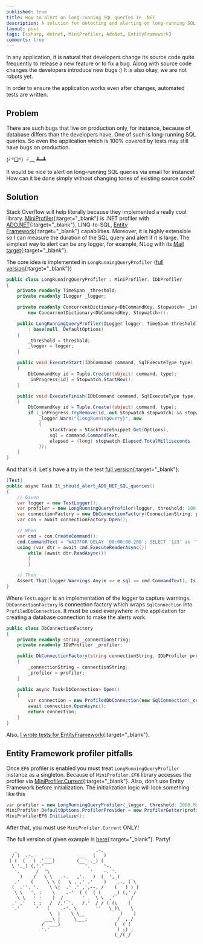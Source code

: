 ```yaml
---
published: true
title: How to alert on long-running SQL queries in .NET
description: A solution for detecting and alerting on long-running SQL queries generated by ADO.NET, LINQ to SQL, Entity Framework in .NET
layout: post
tags: [csharp, dotnet, MiniProfiler, AdoNet, EntityFramework]
comments: true
---
```


In any application, it is natural that developers change its source code quite frequently to release a new feature or to fix a bug. Along with source code changes the developers introduce new bugs :) It is also okay, we are not robots yet. 

In order to ensure the application works even after changes, automated tests are written.

## Problem

There are such bugs that live on production only, for instance, because of database differs than the developers have. One of such is long-running SQL queries. So even the application which is 100% covered by tests may still have bugs on production.

(╯°□°）╯︵ ┻━┻

It would be nice to alert on long-running SQL queries via email for instance! How can it be done simply without changing tones of existing source code?

## Solution

Stack Overflow will help literally because they implemented a really cool library. [MiniProfiler](https://miniprofiler.com/){:target="_blank"} is .NET profiler with [ADO.NET](https://miniprofiler.com/dotnet/HowTo/ProfileSql){:target="_blank"}, LINQ-to-SQL, [Entity Framework](https://miniprofiler.com/dotnet/HowTo/ProfileEF6){:target="_blank"} capabilities. Moreover, it is highly extensible so I can measure the duration of the SQL query and alert if it is large. The simplest way to alert can be any logger, for example, NLog with its [Mail  target](https://github.com/nlog/NLog/wiki/Mail-target){:target="_blank"}.

The core idea is implemented in `LongRunningQueryProfiler` ([full version](https://github.com/gaevoy/Gaev.Blog.Examples/blob/1.0.0/Gaev.Blog.Examples.SqlQueryLogger/LongRunningQueryProfiler.cs){:target="_blank"})

```c#
public class LongRunningQueryProfiler : MiniProfiler, IDbProfiler
{
    private readonly TimeSpan _threshold;
    private readonly ILogger _logger;

    private readonly ConcurrentDictionary<DbCommandKey, Stopwatch> _inProgress =
        new ConcurrentDictionary<DbCommandKey, Stopwatch>();

    public LongRunningQueryProfiler(ILogger logger, TimeSpan threshold) 
        : base(null, DefaultOptions)
    {
        _threshold = threshold;
        _logger = logger;
    }

    public void ExecuteStart(IDbCommand command, SqlExecuteType type)
    {
        DbCommandKey id = Tuple.Create((object) command, type);
        _inProgress[id] = Stopwatch.StartNew();
    }

    public void ExecuteFinish(IDbCommand command, SqlExecuteType type, DbDataReader _)
    {
        DbCommandKey id = Tuple.Create((object) command, type);
        if (_inProgress.TryRemove(id, out Stopwatch stopwatch) && stopwatch.Elapsed > _threshold)
            _logger.Warn("{LongRunningQuery}", new
            {
                stackTrace = StackTraceSnippet.Get(Options),
                sql = command.CommandText,
                elapsed = (long) stopwatch.Elapsed.TotalMilliseconds
            });
    }
}

```
And that's it. Let's have a try in the test [full version](https://github.com/gaevoy/Gaev.Blog.Examples/blob/1.0.0/Gaev.Blog.Examples.SqlQueryLogger/AlertLongRunningAdoNetQueriesTests.cs){:target="_blank"}:
```c#
[Test]
public async Task It_should_alert_ADO_NET_SQL_queries()
{
    // Given
    var logger = new TestLogger();
    var profiler = new LongRunningQueryProfiler(logger, threshold: 100.Milliseconds());
    var connectionFactory = new DbConnectionFactory(ConnectionString, profiler);
    var con = await connectionFactory.Open();

    // When
    var cmd = con.CreateCommand();
    cmd.CommandText = "WAITFOR DELAY '00:00:00.200'; SELECT '123' as 'Test'";
    using (var dtr = await cmd.ExecuteReaderAsync())
        while (await dtr.ReadAsync())
        {
        }

    // Then
    Assert.That(logger.Warnings.Any(e => e.sql == cmd.CommandText), Is.True);
}
```

Where `TestLogger` is an implementation of the logger to capture warnings. `DbConnectionFactory` is connection factory which wraps `SqlConnection` into `ProfiledDbConnection`. It must be used everywhere in the application for creating a database connection to make the alerts work.
```c#
public class DbConnectionFactory
{
    private readonly string _connectionString;
    private readonly IDbProfiler _profiler;

    public DbConnectionFactory(string connectionString, IDbProfiler profiler)
    {
        _connectionString = connectionString;
        _profiler = profiler;
    }

    public async Task<DbConnection> Open()
    {
        var connection = new ProfiledDbConnection(new SqlConnection(_connectionString), _profiler);
        await connection.OpenAsync();
        return connection;
    }
}
```
Also, [I wrote tests for EntityFramework](https://github.com/gaevoy/Gaev.Blog.Examples/blob/1.0.0/Gaev.Blog.Examples.SqlQueryLogger/AlertLongRunningEfQueriesTests.cs){:target="_blank"}.

## Entity Framework profiler pitfalls

Once `EF6` profiler is enabled you must treat `LongRunningQueryProfiler` instance as a singleton. Because of `MiniProfiler.EF6` library accesses the profiler via [MiniProfiler.Current](https://github.com/MiniProfiler/dotnet/blob/v4.0.138/src/MiniProfiler.EF6/EFProfiledDbProviderServices.cs#L64){:target="_blank"}. Also, don't use Entity Framework before initialization. The initialization logic will look something like this
 ```c#
var profiler = new LongRunningQueryProfiler(_logger, threshold: 2000.Milliseconds());
MiniProfiler.DefaultOptions.ProfilerProvider = new ProfilerGetter(profiler);
MiniProfilerEF6.Initialize();
```
After that, you must use `MiniProfiler.Current` ONLY!

The full version of given example is [here](https://github.com/gaevoy/Gaev.Blog.Examples/blob/1.0.0/Gaev.Blog.Examples.SqlQueryLogger/){:target="_blank"}. Party!
```text
   _                             .-.
  / )  .-.    ___          __   (   )
 ( (  (   ) .'___)        (__'-._) (
  \ '._) (,'.'               '.     '-.
   '.      /  "\               '    -. '.
     )    /   \ \   .-.   ,'.   )  (  ',_)    _
   .'    (     \ \ (   \ . .' .'    )    .-. ( \
  (  .''. '.    \ \|  .' .' ,',--, /    (   ) ) )
   \ \   ', :    \    .-'  ( (  ( (     _) (,' /
    \ \   : :    )  / _     ' .  \ \  ,'      /
  ,' ,'   : ;   /  /,' '.   /.'  / / ( (\    (
  '.'      "   (    .-'. \       ''   \_)\    \
                \  |    \ \__             )    )
              ___\ |     \___;           /  , /
             /  ___)                    (  ( (
             '.'                         ) ;) ;
                                        (_/(_/
```
